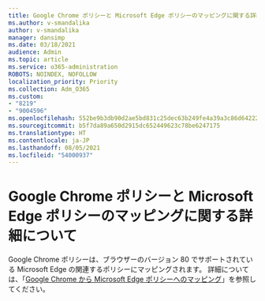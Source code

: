 ```yaml
---
title: Google Chrome ポリシーと Microsoft Edge ポリシーのマッピングに関する詳細について
ms.author: v-smandalika
author: v-smandalika
manager: dansimp
ms.date: 03/18/2021
audience: Admin
ms.topic: article
ms.service: o365-administration
ROBOTS: NOINDEX, NOFOLLOW
localization_priority: Priority
ms.collection: Adm_O365
ms.custom:
- "8219"
- "9004596"
ms.openlocfilehash: 552be9b3db90d2ae5bd831c25dec63b249fe4a39a3c86d64222cdaf8297f1043
ms.sourcegitcommit: b5f7da89a650d2915dc652449623c78be6247175
ms.translationtype: HT
ms.contentlocale: ja-JP
ms.lasthandoff: 08/05/2021
ms.locfileid: "54000937"
---
```

# <a name="learn-about-mapping-between-google-chromes-and-microsoft-edges-policies"></a>Google Chrome ポリシーと Microsoft Edge ポリシーのマッピングに関する詳細について

Google Chrome ポリシーは、ブラウザーのバージョン 80 でサポートされている Microsoft Edge の関連するポリシーにマッピングされます。 詳細については、「[Google Chrome から Microsoft Edge ポリシーへのマッピング](https://docs.microsoft.com/deployedge/microsoft-edge-policy-map-chrome-to-newedge)」を参照してください。

